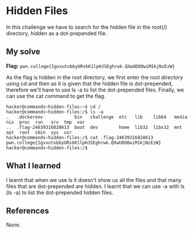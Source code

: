 # Hidden Files 

In this challenge we have to search for the hidden file in the root(/) directory, hidden as a dot-prepended file.

## My solve
**Flag:** `pwn.college{IgvxutxbbyURskK1lpHJSEghrwk.QXwUDO0wiM1kjNzEzW}`

As the flag is hidden in the root directory,  we first enter the root directory using cd and then as it is given that 
the hidden file is dot-prepended, therefore we'll have to use ls -a to list the dot-prepended files. Finally, we can 
use the cat command to get the flag.


```
hacker@commands~hidden-files:~$ cd /
hacker@commands~hidden-files:/$ ls -a
.   .dockerenv            bin   challenge  etc   lib    lib64   media  nix  proc  run   srv  tmp  var
..  .flag-24639316828613  boot  dev        home  lib32  libx32  mnt    opt  root  sbin  sys  usr
hacker@commands~hidden-files:/$ cat .flag-24639316828613
pwn.college{IgvxutxbbyURskK1lpHJSEghrwk.QXwUDO0wiM1kjNzEzW}
hacker@commands~hidden-files:/$ 

```

## What I learned

I learnt that when we use ls it doesn't show us all the files and that many files that are dot-prepended are hidden. I learnt that
we can use -a with ls (ls -a) to list the dot-prepended hidden files.

## References 
None.

